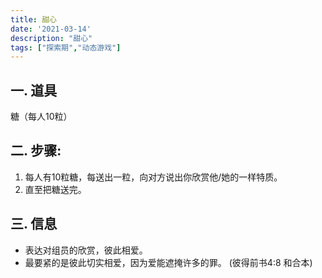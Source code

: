 ```yaml
---
title: 甜心
date: '2021-03-14'
description: "甜心"
tags: ["探索期","动态游戏"]
---
```

## 一. 道具
糖（每人10粒）

## 二. 步骤:
1. 每人有10粒糖，每送出一粒，向对方说出你欣赏他/她的一样特质。
2. 直至把糖送完。

## 三. 信息
- 表达对组员的欣赏，彼此相爱。
- 最要紧的是彼此切实相爱，因为爱能遮掩许多的罪。  (彼得前书4:8 和合本)
